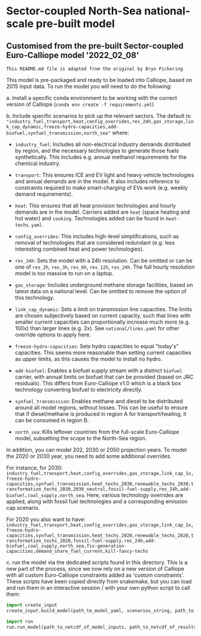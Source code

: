 # Sector-coupled North-Sea national-scale pre-built model
## Customised from the pre-built Sector-coupled Euro-Calliope model '2022_02_08'

`This README.md file is adapted from the original by Bryn Pickering`

This model is pre-packaged and ready to be loaded into Calliope, based on 2015 input data. To run the model you will need to do the following:

a. Install a specific conda environment to be working with the correct version of Calliope (`conda env create -f requirements.yml`)

b. Include specific scenarios to pick up the relevant sectors. The default is:
 `"industry_fuel,transport,heat,config_overrides,res_24h,gas_storage,link_cap_dynamic,freeze-hydro-capacities,add-biofuel,synfuel_transmission,north_sea"` where:


* `industry_fuel`: Includes all non-electrical industry demands distributed by region, and the necessary technologies to generate those fuels synthetically. This includes e.g. annual methanol requirements for the chemical industry.

* `transport`: This ensures ICE and EV light and heavy vehicle technologies and annual demands are in the model. It also includes reference to constraints required to make smart-charging of EVs work (e.g. weekly demand requirements).

* `heat`: This ensures that all heat provision technologies and hourly demands are in the model. Carriers added are `heat` (space heating and hot water) and `cooking`. Technologies added can be found in `heat-techs.yaml`.

* `config_overrides`: This includes high-level simplifications, such as removal of technologies that are considered redundant (e.g. less interesting combined heat and power technologies).

* `res_24h`: Sets the model with a 24h resolution. Can be omitted or can be one of `res_2h`, `res_3h`, `res_6h`, `res_12h`, `res_24h`. The full hourly resolution model is too massive to run on a laptop.

* `gas_storage`: Includes underground methane storage facilities, based on latest data on a national level. Can be omitted to remove the option of this technology.

* `link_cap_dynamic`: Sets a limit on transmission line capacities. The limits are chosen subjectively based on current capacity, such that lines with smaller current capacities can proportionally increase much more (e.g. 100x) than larger lines (e.g. 2x). See `national/links.yaml` for other override options to apply here.

* `freeze-hydro-capacities`: Sets hydro capacities to equal "today's" capacities. This seems more reasonable than setting current capacities as upper limits, as this causes the model to install no hydro.

* `add-biofuel`: Enables a biofuel supply stream with a distinct `biofuel` carrier, with annual limits on biofuel that can be provided (based on JRC residuals). This differs from Euro-Calliope v1.0 which is a black box technology converting biofuel to electricity directly.

* `synfuel_transmission`: Enables methane and diesel to be distributed around all model regions, without losses. This can be useful to ensure that if diesel/methane is produced in region A for transport/heating, it can be consumed in region B.

* `north_sea`: Kills leftover countries from the full-scale Euro-Calliope model, subsetting the scope to the North-Sea region.

In addition, you can model 202, 2030 or 2050 projection years. To model the 2020 or 2030 year, you need to add some additional overrides. 

For instance, for 2030: `industry_fuel,transport,heat,config_overrides,gas_storage,link_cap_1x,freeze-hydro-capacities,synfuel_transmission,heat_techs_2030,renewable_techs_2030,transformation_techs_2030,2030_neutral,fossil-fuel-supply,res_24h,add-biofuel,coal_supply,north_sea`. Here, various technology overrides are applied, along with fossil fuel technologies and a corresponding emission cap scenario.

For 2020 you also want to have: `industry_fuel,transport,heat,config_overrides,gas_storage,link_cap_1x,freeze-hydro-capacities,synfuel_transmission,heat_techs_2020,renewable_techs_2020,transformation_techs_2020,fossil-fuel-supply,res_24h,add-biofuel,coal_supply,north_sea,fix-generation-capacities,demand_share_fuel_current,kill-fancy-techs`

c. run the model via the dedicated scripts found in this directory. This is a new part of the process, since we now rely on a new version of Calliope with all custom Euro-Calliope constraints added as 'custom constraints'. These scripts have been copied directly from snakemake, but you can load and run them in an interactive session / with your own python script to call them:

```python
import create_input
create_input.build_model(path_to_model_yaml, scenarios_string, path_to_netcdf_of_model_inputs)
```

```python
import run
run.run_model(path_to_netcdf_of_model_inputs, path_to_netcdf_of_results)
```